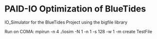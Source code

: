 # PAID-IO Optimization of BlueTides

IO_Simulator for the BlueTides Project using the bigfile library

Run on COMA:
mpirun -n 4 ./iosim -N 1 -n 1 -s 128 -w 1 -m create TestFile

